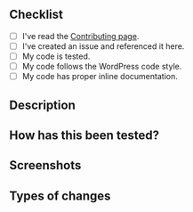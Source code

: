## Checklist

* [ ] I've read the [Contributing page](https://github.com/wp-jazz/composer-wp-pro-plugins/blob/main/CONTRIBUTING.md).
* [ ] I've created an issue and referenced it here.
* [ ] My code is tested.
* [ ] My code follows the WordPress code style.
* [ ] My code has proper inline documentation.

## Description

<!-- Please describe what you have changed or added -->

## How has this been tested?

<!-- Please describe in detail how you tested your changes. -->
<!-- Include details of your testing environment, tests ran to see how -->
<!-- your change affects other areas of the code, etc. -->

## Screenshots

<!-- if applicable -->

## Types of changes

<!-- What types of changes does your code introduce?  -->
<!-- Bug fix (non-breaking change which fixes an issue) -->
<!-- New feature (non-breaking change which adds functionality) -->
<!-- Breaking change (fix or feature that would cause existing functionality to not work as expected) -->
